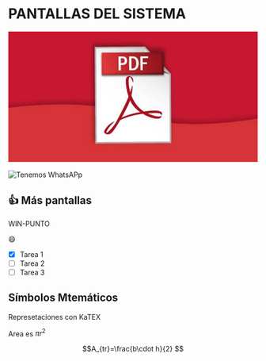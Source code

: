 # PANTALLAS DEL SISTEMA

![Captura de pantalla](Docs/Adobe-Reader.jpg)

![Tenemos WhatsAPp](https://img.shields.io/badge/WhatsApp-25D366?style=for-the-badge&logo=whatsapp&logoColor=white)

## 👍 Más pantallas
WIN-PUNTO

<p>&#128516 </p> 

- [x] Tarea 1
- [ ] Tarea 2
- [ ] Tarea 3

## Símbolos Mtemáticos
Represetaciones con KaTEX

Area es $\pi r^2$

$$A_{tr}=\frac{b\cdot h}{2}
$$